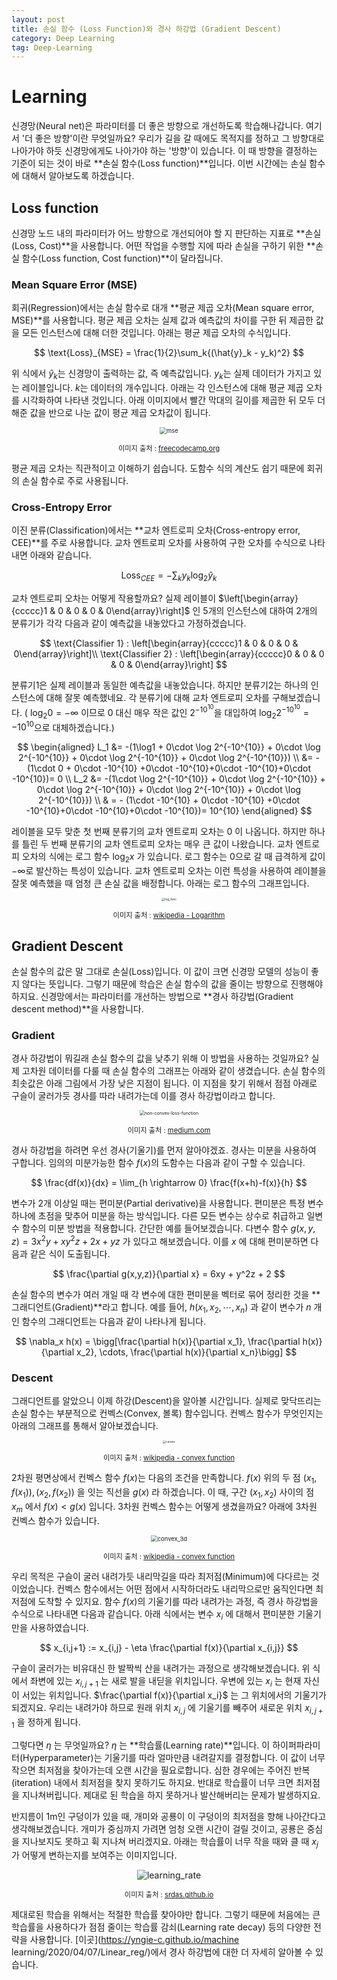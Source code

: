```yaml
---
layout: post
title: 손실 함수 (Loss Function)와 경사 하강법 (Gradient Descent)
category: Deep Learning
tag: Deep-Learning
---
```




# Learning

신경망(Neural net)은 파라미터를 더 좋은 방향으로 개선하도록 학습해나갑니다. 여기서 '더 좋은 방향'이란 무엇일까요? 우리가 길을 갈 때에도 목적지를 정하고 그 방향대로 나아가야 하듯 신경망에게도 나아가야 하는 '방향'이 있습니다. 이 때 방향을 결정하는 기준이 되는 것이 바로 **손실 함수(Loss function)**입니다. 이번 시간에는 손실 함수에 대해서 알아보도록 하겠습니다.



## Loss function

신경망 노드 내의 파라미터가 어느 방향으로 개선되어야 할 지 판단하는 지표로 **손실(Loss, Cost)**을 사용합니다. 어떤 작업을 수행할 지에 따라 손실을 구하기 위한 **손실 함수(Loss function, Cost function)**이 달라집니다.

### Mean Square Error (MSE)

회귀(Regression)에서는 손실 함수로 대개 **평균 제곱 오차(Mean square error, MSE)**를 사용합니다. 평균 제곱 오차는 실제 값과 예측값의 차이를 구한 뒤 제곱한 값을 모든 인스턴스에 대해 더한 것입니다. 아래는 평균 제곱 오차의 수식입니다.


$$
\text{Loss}_{MSE} = \frac{1}{2}\sum_k{(\hat{y}_k - y_k)^2}
$$



위 식에서 $\hat{y}_k$는 신경망이 출력하는 값, 즉 예측값입니다. $y_k$는 실제 데이터가 가지고 있는 레이블입니다. $k$는 데이터의 개수입니다. 아래는 각 인스턴스에 대해 평균 제곱 오차를 시각화하여 나타낸 것입니다. 아래 이미지에서 빨간 막대의 길이를 제곱한 뒤 모두 더해준 값을 반으로 나눈 값이 평균 제곱 오차값이 됩니다.

<p align="center"><img src="https://cdn-media-1.freecodecamp.org/images/MNskFmGPKuQfMLdmpkT-X7-8w2cJXulP3683" alt="mse" style="zoom: 67%;" /></p>

<p align="center" style="font-size:80%">이미지 출처 : <a href="https://www.freecodecamp.org/news/machine-learning-mean-squared-error-regression-line-c7dde9a26b93/">freecodecamp.org</a></p>

평균 제곱 오차는 직관적이고 이해하기 쉽습니다. 도함수 식의 계산도 쉽기 때문에 회귀의 손실 함수로 주로 사용됩니다.

### Cross-Entropy Error

이진 분류(Classification)에서는 **교차 엔트로피 오차(Cross-entropy error, CEE)**를 주로 사용합니다. 교차 엔트로피 오차를 사용하여 구한 오차를 수식으로 나타내면 아래와 같습니다.


$$
\text{Loss}_{CEE} = -\sum_k{y_k\log_2{\hat{y}_k}}
$$

교차 엔트로피 오차는 어떻게 작용할까요? 실제 레이블이 $\left[\begin{array}{ccccc}1 & 0 & 0 & 0 & 0\end{array}\right]$ 인 5개의 인스턴스에 대하여 2개의 분류기가 각각 다음과 같이 예측값을 내놓았다고 가정하겠습니다.



$$
\text{Classifier 1} : \left[\begin{array}{ccccc}1 & 0 & 0 & 0 & 0\end{array}\right]\\
\text{Classifier 2} : \left[\begin{array}{ccccc}0 & 0 & 0 & 0 & 0\end{array}\right]
$$



분류기1은 실제 레이블과 동일한 예측값을 내놓았습니다. 하지만 분류기2는 하나의 인스턴스에 대해 잘못 예측했네요. 각 분류기에 대해 교차 엔트로피 오차를 구해보겠습니다. ( $\log_2 0 = -\infty$ 이므로 $0$ 대신 매우 작은 값인 $2^{-10^{10}}$을 대입하여 $\log_2 2^{-10^{10}} = -10^{10}$으로 대체하겠습니다.)



$$
\begin{aligned}
L_1 &= -(1\log1 + 0\cdot \log 2^{-10^{10}} + 0\cdot \log 2^{-10^{10}} + 0\cdot \log 2^{-10^{10}} + 0\cdot \log 2^{-10^{10}}) \\
&= - (1\cdot 0 + 0\cdot -10^{10} +0\cdot -10^{10}+0\cdot -10^{10}+0\cdot -10^{10})= 0 \\
L_2 &= -(1\cdot \log 2^{-10^{10}} + 0\cdot \log 2^{-10^{10}} + 0\cdot \log 2^{-10^{10}} + 0\cdot \log 2^{-10^{10}} + 0\cdot \log 2^{-10^{10}}) \\
& = - (1\cdot -10^{10} + 0\cdot -10^{10} +0\cdot -10^{10}+0\cdot -10^{10}+0\cdot -10^{10})= 10^{10}
\end{aligned}
$$



레이블을 모두 맞춘 첫 번째 분류기의 교차 엔트로피 오차는 $0$ 이 나옵니다. 하지만 하나를 틀린 두 번째 분류기의 교차 엔트로피 오차는 매우 큰 값이 나왔습니다. 교차 엔트로피 오차의 식에는 로그 함수 $\log_2x$ 가 있습니다. 로그 함수는 $0$으로 갈 때 급격하게 값이 $-\infty$로 발산하는 특성이 있습니다. 교차 엔트로피 오차는 이런 특성을 사용하여 레이블을 잘못 예측했을 때 엄청 큰 손실 값을 배정합니다. 아래는 로그 함수의 그래프입니다.

<p align="center"><img src="https://upload.wikimedia.org/wikipedia/commons/thumb/1/17/Binary_logarithm_plot_with_ticks.svg/1280px-Binary_logarithm_plot_with_ticks.svg.png" alt="log_func" style="zoom: 33%;" /></p>

<p align="center" style="font-size:80%">이미지 출처 : <a href="https://en.wikipedia.org/wiki/Logarithm">wikipedia - Logarithm</a></p>

## Gradient Descent

손실 함수의 값은 말 그대로 손실(Loss)입니다. 이 값이 크면 신경망 모델의 성능이 좋지 않다는 뜻입니다. 그렇기 때문에 학습은 손실 함수의 값을 줄이는 방향으로 진행해야 하지요. 신경망에서는 파라미터를 개선하는 방법으로 **경사 하강법(Gradient descent method)**을 사용합니다.

### Gradient

경사 하강법이 뭐길래 손실 함수의 값을 낮추기 위해 이 방법을 사용하는 것일까요? 실제 고차원 데이터를 다룰 때 손실 함수의 그래프는 아래와 같이 생겼습니다. 손실 함수의 최솟값은 아래 그림에서 가장 낮은 지점이 됩니다. 이 지점을 찾기 위해서 점점 아래로 구슬이 굴러가듯 경사를 따라 내려가는데 이를 경사 하강법이라고 합니다.

<p align="center"><img src="https://miro.medium.com/max/750/1*DHootdFfDVov_7BDt35-gA.png" alt="non-convex-loss-function" style="zoom:50%;" /></p>

<p align="center" style="font-size:80%">이미지 출처 : <a href="https://medium.com/swlh/non-convex-optimization-in-deep-learning-26fa30a2b2b3">medium.com</a></p>

경사 하강법을 하려면 우선 경사(기울기)를 먼저 알아야겠죠. 경사는 미분을 사용하여 구합니다. 임의의 미분가능한 함수 $f(x)$의 도함수는 다음과 같이 구할 수 있습니다.

$$
\frac{df(x)}{dx} = \lim_{h \rightarrow 0} \frac{f(x+h)-f(x)}{h}
$$

변수가 2개 이상일 때는 편미분(Partial derivative)을 사용합니다. 편미분은 특정 변수 하나에 초점을 맞추어 미분을 하는 방식입니다. 다른 모든 변수는 상수로 취급하고 일변수 함수의 미분 방법을 적용합니다. 간단한 예를 들어보겠습니다. 다변수 함수 $g(x, y, z) = 3 x^2 y + x y^2 z + 2x + yz$ 가 있다고 해보겠습니다. 이를 $x$ 에 대해 편미분하면 다음과 같은 식이 도출됩니다.

$$
\frac{\partial g(x,y,z)}{\partial x} = 6xy + y^2z + 2
$$

손실 함수의 변수가 여러 개일 때 각 변수에 대한 편미분을 벡터로 묶어 정리한 것을 **그래디언트(Gradient)**라고 합니다. 예를 들어, $h(x_1, x_2, \cdots, x_n)$ 과 같이 변수가 $n$ 개인 함수의 그래디언트는 다음과 같이 나타나게 됩니다.

$$
\nabla_x h(x) = \bigg[\frac{\partial h(x)}{\partial x_1}, \frac{\partial h(x)}{\partial x_2}, \cdots, \frac{\partial h(x)}{\partial x_n}\bigg]
$$

### Descent

그래디언트를 알았으니 이제 하강(Descent)을 알아볼 시간입니다. 실제로 맞닥뜨리는 손실 함수는 부분적으로 컨벡스(Convex, 볼록) 함수입니다. 컨벡스 함수가 무엇인지는 아래의 그래프를 통해서 알아보겠습니다.

<p align="center"><img src="https://upload.wikimedia.org/wikipedia/commons/thumb/c/c7/ConvexFunction.svg/1920px-ConvexFunction.svg.png" alt="convex" style="zoom:30%;" /></p>

<p align="center" style="font-size:80%">이미지 출처 : <a href="https://en.wikipedia.org/wiki/Convex_function">wikipedia - convex function</a></p>

2차원 평면상에서 컨벡스 함수 $f(x)$는 다음의 조건을 만족합니다. $f(x)$ 위의 두 점 $(x_1, f(x_1)), (x_2, f(x_2))$ 을 잇는 직선을 $g(x)$ 라 하겠습니다. 이 때, 구간 $(x_1, x_2)$ 사이의 점 $x_m$ 에서 $f(x) < g(x)$ 입니다. 3차원 컨벡스 함수는 어떻게 생겼을까요? 아래에 3차원 컨벡스 함수가 있습니다.

<p align="center"><img src="https://upload.wikimedia.org/wikipedia/commons/6/6e/Grafico_3d_x2%2Bxy%2By2.png" alt="convex_3d" style="zoom: 67%;" /></p>

<p align="center" style="font-size:80%">이미지 출처 : <a href="https://en.wikipedia.org/wiki/Convex_function">wikipedia - convex function</a></p>

우리 목적은 구슬이 굴러 내려가듯 내리막길을 따라 최저점(Minimum)에 다다르는 것이었습니다. 컨벡스 함수에서는 어떤 점에서 시작하더라도 내리막으로만 움직인다면 최저점에 도착할 수 있지요. 함수 $f(x)$의 기울기를 따라 내려가는 과정, 즉 경사 하강법을 수식으로 나타내면 다음과 같습니다. 아래 식에서는 변수 $x_i$ 에 대해서 편미분한 기울기만을 사용하였습니다.



$$
x_{i,j+1} := x_{i,j} - \eta \frac{\partial f(x)}{\partial x_{i,j}}
$$



구슬이 굴러가는 비유대신 한 발짝씩 산을 내려가는 과정으로 생각해보겠습니다. 위 식에서 좌변에 있는 $x_{i,j+1}$ 는 새로 발을 내딛을 위치입니다. 우변에 있는 $x_i$ 는 현재 자신이 서있는 위치입니다. $\frac{\partial f(x)}{\partial x_i}$ 는 그 위치에서의 기울기가 되겠지요. 우리는 내려가야 하므로 원래 위치 $x_{i,j}$ 에 기울기를 빼주어 새로운 위치 $x_{i,j+1}$ 을 정하게 됩니다.

그렇다면 $\eta$ 는 무엇일까요? $\eta$ 는 **학습률(Learning rate)**입니다. 이 하이퍼파라미터(Hyperparameter)는 기울기를 따라 얼마만큼 내려갈지를 결정합니다. 이 값이 너무 작으면 최저점을 찾아가는데 오랜 시간을 필요로합니다. 심한 경우에는 주어진 반복(iteration) 내에서 최저점을 찾지 못하기도 하지요. 반대로 학습률이 너무 크면 최저점을 지나쳐버립니다. 제대로 된 학습을 하지 못하거나 발산해버리는 문제가 발생하지요.

반지름이 1m인 구덩이가 있을 때, 개미와 공룡이 이 구덩이의 최저점을 향해 나아간다고 생각해보겠습니다. 개미가 중심까지 가려면 엄청 오랜 시간이 걸릴 것이고, 공룡은 중심을 지나보지도 못하고 휙 지나쳐 버리겠지요. 아래는 학습률이 너무 작을 때와 클 때 $x_j$ 가 어떻게 변하는지를 보여주는 이미지입니다.



<p align="center"><img src="https://srdas.github.io/DLBook/DL_images/TNN2.png" alt="learning_rate"  /></p>

<p align="center" style="font-size:80%">이미지 출처 : <a href="https://srdas.github.io/DLBook/GradientDescentTechniques.html#issues-with-gradient-descent">srdas.github.io</a></p>

제대로된 학습을 위해서는 적절한 학습률 찾아야만 합니다. 그렇기 때문에 처음에는 큰 학습률을 사용하다가 점점 줄이는 학습률 감쇠(Learning rate decay) 등의 다양한 전략을 사용합니다. [이곳](https://yngie-c.github.io/machine learning/2020/04/07/Linear_reg/)에서 경사 하강법에 대한 더 자세히 알아볼 수 있습니다.